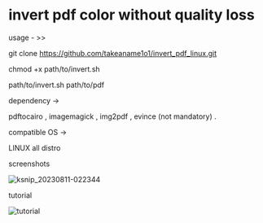 # invert pdf color without quality loss

usage  - >> 

git clone https://github.com/takeaname1o1/invert_pdf_linux.git

chmod +x path/to/invert.sh

path/to/invert.sh    path/to/pdf  




dependency ->

pdftocairo ,  imagemagick , img2pdf , evince (not mandatory) .




compatible OS -> 

LINUX all distro 


screenshots

![ksnip_20230811-022344](https://github.com/takeaname1o1/invert_pdf_linux/assets/38532995/d2a366d3-0341-4760-9307-e5ac50c618be)

tutorial 

![tutorial](https://github.com/takeaname1o1/invert_pdf_linux/assets/38532995/4c13e2f9-cd4d-4bb5-8361-6b850b0bc33b)

